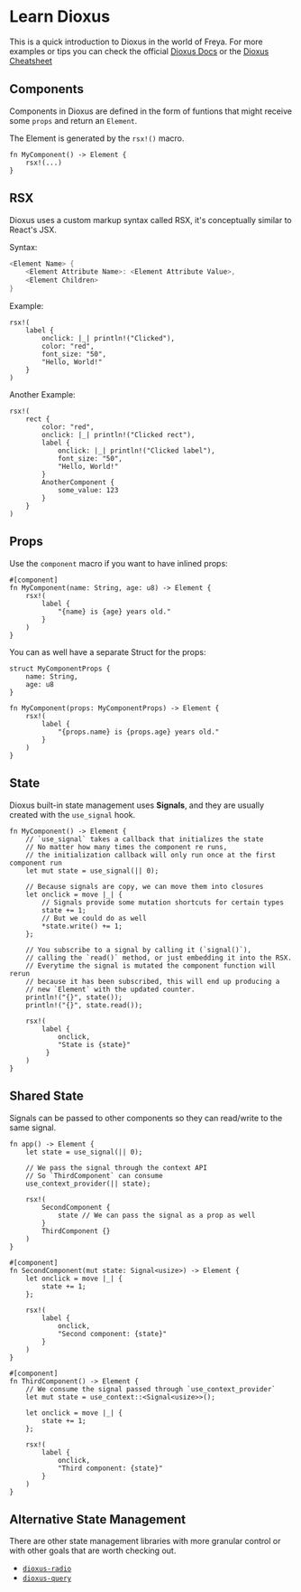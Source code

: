 # Learn Dioxus

This is a quick introduction to Dioxus in the world of Freya. For more examples
or tips you can check the official
[Dioxus Docs](https://dioxuslabs.com/learn/0.5/) or the
[Dioxus Cheatsheet](https://github.com/marc2332/dioxus-cheatsheet)

## Components

Components in Dioxus are defined in the form of funtions that might receive some
`props` and return an `Element`.

The Element is generated by the `rsx!()` macro.

```rs, no_run
fn MyComponent() -> Element {
    rsx!(...)
}
```

## RSX

Dioxus uses a custom markup syntax called RSX, it's conceptually similar to
React's JSX.

Syntax:

```rs
<Element Name> {
    <Element Attribute Name>: <Element Attribute Value>,
    <Element Children>
}
```

Example:

```rs, no_run
rsx!(
    label {
        onclick: |_| println!("Clicked"),
        color: "red",
        font_size: "50",
        "Hello, World!"
    }
)
```

Another Example:

```rs, no_run
rsx!(
    rect {
        color: "red",
        onclick: |_| println!("Clicked rect"),
        label {
            onclick: |_| println!("Clicked label"),
            font_size: "50",
            "Hello, World!"
        }
        AnotherComponent {
            some_value: 123
        }
    }
)
```

## Props

Use the `component` macro if you want to have inlined props:

```rs, no_run
#[component]
fn MyComponent(name: String, age: u8) -> Element {
    rsx!(
        label {
            "{name} is {age} years old."
        }
    )
}
```

You can as well have a separate Struct for the props:

```rs, no_run
struct MyComponentProps {
    name: String,
    age: u8
}

fn MyComponent(props: MyComponentProps) -> Element {
    rsx!(
        label {
            "{props.name} is {props.age} years old."
        }
    )
}
```

## State

Dioxus built-in state management uses **Signals**, and they are usually created
with the `use_signal` hook.

```rs, no_run
fn MyComponent() -> Element {
    // `use_signal` takes a callback that initializes the state
    // No matter how many times the component re runs,
    // the initialization callback will only run once at the first component run
    let mut state = use_signal(|| 0);

    // Because signals are copy, we can move them into closures
    let onclick = move |_| {
        // Signals provide some mutation shortcuts for certain types
        state += 1;
        // But we could do as well
        *state.write() += 1;
    };

    // You subscribe to a signal by calling it (`signal()`),
    // calling the `read()` method, or just embedding it into the RSX.
    // Everytime the signal is mutated the component function will rerun
    // because it has been subscribed, this will end up producing a
    // new `Element` with the updated counter.
    println!("{}", state());
    println!("{}", state.read());

    rsx!(
        label {
            onclick,
            "State is {state}"
         }
    )
}
```

## Shared State

Signals can be passed to other components so they can read/write to the same
signal.

```rs, no_run
fn app() -> Element {
    let state = use_signal(|| 0);

    // We pass the signal through the context API
    // So `ThirdComponent` can consume
    use_context_provider(|| state);

    rsx!(
        SecondComponent {
            state // We can pass the signal as a prop as well
        }
        ThirdComponent {}
    )
}

#[component]
fn SecondComponent(mut state: Signal<usize>) -> Element {
    let onclick = move |_| {
        state += 1;
    };

    rsx!(
        label {
            onclick,
            "Second component: {state}"
        }
    )
}

#[component]
fn ThirdComponent() -> Element {
    // We consume the signal passed through `use_context_provider`
    let mut state = use_context::<Signal<usize>>();

    let onclick = move |_| {
        state += 1;
    };

    rsx!(
        label {
            onclick,
            "Third component: {state}"
        }
    )
}
```

## Alternative State Management

There are other state management libraries with more granular control or with
other goals that are worth checking out.

-   [`dioxus-radio`](https://github.com/dioxus-community/dioxus-radio)
-   [`dioxus-query`](https://github.com/marc2332/dioxus-query)
